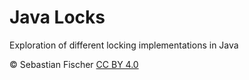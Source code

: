 # Java Locks

Exploration of different locking implementations in Java

© Sebastian Fischer [CC BY 4.0](https://creativecommons.org/licenses/by/4.0/)
